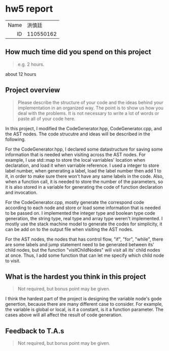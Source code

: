 # hw5 report

|||
|-:|:-|
|Name|洪慎廷|
|ID|110550162|

## How much time did you spend on this project

> e.g. 2 hours.

about 12 hours

## Project overview

> Please describe the structure of your code and the ideas behind your implementation in an organized way.
> The point is to show us how you deal with the problems. It is not necessary to write a lot of words or paste all of your code here.

In this project, I modified the CodeGenerator.hpp, CodeGenerator.cpp, and the AST nodes. The code strucutre and ideas will be described in the following.

For the CodeGenerator.hpp, I declared some datastructure for saving some information that is needed when visiting across the AST nodes. For example, I use std::map to store the local varriables' location when declaration, and load it when varriable reference. I used a integer to store label number, when generating a label, load the label number
then add 1 to it, in order to make sure there won't have any same labels in the code. Also, when a function call, it is needed to store the number of the parameters, so it is also stored in a variable for generating the code of function declaration and invocation.

For the CodeGenerator.cpp, mostly generate the correspond code according to each node and store or load some information that is needed to be passed on. I implemented the integer type and boolean type code generation, the string type, real type and array type weren't implemented. I mostly use the stack machine model to generate the codes for simplicity, it can be add on to the output file when visiting the AST nodes.

For the AST nodes, the nodes that has control flow, "if", "for", "while", there are some labels and jump statement need to be generated between its' child nodes, but the function "visitChildNodes" will visit all its' child nodes at once. Thus, I add some function that can let me specify which child node to visit.

## What is the hardest you think in this project

> Not required, but bonus point may be given.

I think the hardest part of the project is designing the variable node's gode genertion, because there are many different case to consider. For example, the variable is global or local, is it a constant, is it a function parameter. The cases above will all affect the result of code generation. 

## Feedback to T.A.s

> Not required, but bonus point may be given.
